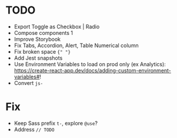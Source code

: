 # TODO

- Export Toggle as Checkbox | Radio
- Compose components <Parent><Child>1</Child></Parent>
- Improve Storybook
- Fix Tabs, Accordion, Alert, Table Numerical column
- Fix broken space `{" "}`
- Add Jest snapshots
- Use Environment Variables to load on prod only (ex Analytics): https://create-react-app.dev/docs/adding-custom-environment-variables#!
- Convert `js-`

# Fix

- Keep Sass prefix `t-`, explore `@use`?
- Address `// TODO`
